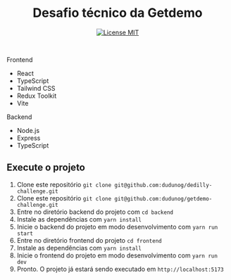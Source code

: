 <h1 align="center">
  Desafio técnico da Getdemo
</h1>

<p align="center">
  <a href="https://opensource.org/licenses/MIT">
    <img src="https://img.shields.io/badge/License-MIT-blue.svg" alt="License MIT">
  </a>
</p>

<br>

Frontend

- React
- TypeScript
- Tailwind CSS
- Redux Toolkit
- Vite

Backend
- Node.js
- Express
- TypeScript

## Execute o projeto

1. Clone este repositório `git clone git@github.com:dudunog/dedilly-challenge.git`
2. Clone este repositório `git clone git@github.com:dudunog/getdemo-challenge.git`
3. Entre no diretório backend do projeto com `cd backend`
4. Instale as dependências com `yarn install`
6. Inicie o backend do projeto em modo desenvolvimento com `yarn run start`
7. Entre no diretório frontend do projeto `cd frontend`
8. Instale as dependências com `yarn install`
10. Inicie o frontend do projeto em modo desenvolvimento com `yarn run dev`
11. Pronto. O projeto já estará sendo executado em `http://localhost:5173`
